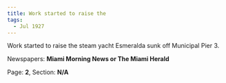 ```yaml
---  
title: Work started to raise the  
tags:  
  - Jul 1927  
---  
```

  
Work started to raise the steam yacht Esmeralda sunk off Municipal Pier 3.  
  
Newspapers: **Miami Morning News or The Miami Herald**  
  
Page: **2**, Section: **N/A** 
